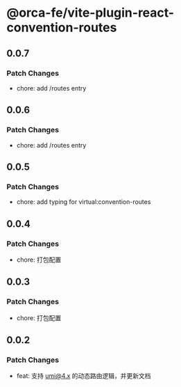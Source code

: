 # @orca-fe/vite-plugin-react-convention-routes

## 0.0.7

### Patch Changes

- chore: add /routes entry

## 0.0.6

### Patch Changes

- chore: add /routes entry

## 0.0.5

### Patch Changes

- chore: add typing for virtual:convention-routes

## 0.0.4

### Patch Changes

- chore: 打包配置

## 0.0.3

### Patch Changes

- chore: 打包配置

## 0.0.2

### Patch Changes

- feat: 支持 umi@4.x 的动态路由逻辑，并更新文档
